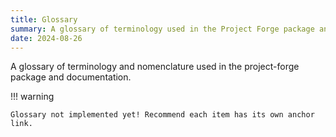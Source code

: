 ```yaml
---
title: Glossary 
summary: A glossary of terminology used in the Project Forge package and documentation. 
date: 2024-08-26
---
```


A glossary of terminology and nomenclature used in the project-forge package and documentation.

!!! warning

    Glossary not implemented yet! Recommend each item has its own anchor link.
